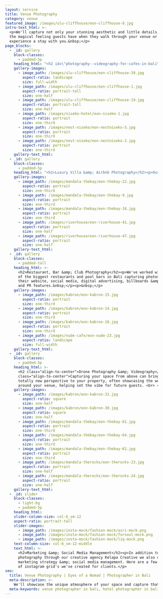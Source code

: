 ```yaml
---
layout: service
title: Venue Photography
category: venue
featured_image: /images/ulu-cliffhouse/eon-cliffhouse-8.jpg
intro-text_html: >-
  <p>We'll capture not only your stunning aesthetic and little details, but also
  the magical feeling guests have when they walk through your venue or
  experience a stay with you.&nbsp;</p>
page_blocks:
  - _id: gallery
    block-classes:
      - padded-5p
    heading_html: "<h2 id=\"photography--videography-for-cafes-in-bali\" class=\"align-to-center\">Hotel Photography</h2><p class=\"align-to-center\">We have worked with luxury hotels all over the world including Ovolo Hotels, The W, The St Regis, and many more.\_But don’t let these big names deter you, we love shooting smaller boutique hotels just as much, so get in touch & lets capture the magic of your space!</p><p class=\"align-to-center\">&nbsp;</p>"
    gallery-images:
      - image_path: /images/ulu-cliffhouse/eon-cliffhouse-39.jpg
        aspect-ratio: landscape
        size: full-width
      - image_path: /images/ulu-cliffhouse/eon-cliffhouse-1.jpg
        aspect-ratio: portrait-tall
        size: one-half
      - image_path: /images/ulu-cliffhouse/eon-cliffhouse-19.jpg
        aspect-ratio: portrait-tall
        size: one-half
      - image_path: /images/niseko-hotel/eon-niseko-1.jpg
        aspect-ratio: portrait
        size: one-third
      - image_path: /images/nest-niseko/eon-nestniseko-5.jpg
        aspect-ratio: portrait
        size: one-third
      - image_path: /images/nest-niseko/eon-nestniseko-2.jpg
        aspect-ratio: portrait
        size: one-third
    gallery-text_html:
  - _id: gallery
    block-classes:
      - padded-5p
    heading_html: "<h2>Luxury Villa &amp; Airbnb Photography</h2><p>Our portfolio of experience shooting luxury houses, villas and airbnbs spans multiple continents, from Bali to Japan, to Morocco & beyond. We deliver thoughtfully crafted photos that capture all the little details that make your space special.\_</p><p>&nbsp;</p>"
    gallery-images:
      - image_path: /images/mandala-thebay/eon-thebay-22.jpg
        aspect-ratio: portrait
        size: one-third
      - image_path: /images/mandala-thebay/eon-thebay-9.jpg
        aspect-ratio: portrait
        size: one-third
      - image_path: /images/mandala-thebay/eon-thebay-18.jpg
        aspect-ratio: portrait
        size: one-third
      - image_path: /images/riverhouse/eon-riverhouse-41.jpg
        aspect-ratio: portrait
        size: one-half
      - image_path: /images/riverhouse/eon-riverhouse-47.jpg
        aspect-ratio: portrait
        size: one-half
    gallery-text_html:
  - _id: gallery
    block-classes:
      - padded-tall
    heading_html: >-
      <h2>Restaurant, Bar &amp; Club Photography</h2><p>We've worked with dozens
      of the biggest restaurants and pool bars in Bali capturing photos for
      their website, social media, digital advertising, billboards &amp; print
      and PR features.&nbsp;</p><p>&nbsp;</p>
    gallery-images:
      - image_path: /images/kabron/eon-kabron-15.jpg
        aspect-ratio: portrait
        size: one-third
      - image_path: /images/kabron/eon-kabron-14.jpg
        aspect-ratio: portrait
        size: one-third
      - image_path: /images/kabron/eon-kabron-16.jpg
        aspect-ratio: portrait
        size: one-third
      - image_path: /images/nude-cafe/eon-nude-23.jpg
        aspect-ratio: landscape
        size: full-width
    gallery-text_html:
  - _id: gallery
    block-classes:
      - padded-5p
    heading_html: >-
      <h2 class="align-to-center">Drone Photography &amp; Videography</h2><p
      class="align-to-center">Capturing your space from above can bring a
      totally new perspective to your property, often showcasing the world
      around your venue, helping set the vibe for future guests. <br> </p>
    gallery-images:
      - image_path: /images/kabron/eon-kabron-31.jpg
        aspect-ratio: square
        size: one-half
      - image_path: /images/kabron/eon-kabron-30.jpg
        aspect-ratio: square
        size: one-half
      - image_path: /images/mandala-thebay/eon-thebay-61.jpg
        aspect-ratio: portrait
        size: one-third
      - image_path: /images/mandala-thebay/eon-thebay-64.jpg
        aspect-ratio: portrait
        size: one-third
      - image_path: /images/mandala-thebay/eon-thebay-62.jpg
        aspect-ratio: portrait
        size: one-third
      - image_path: /images/mandala-therocks/eon-therocks-23.jpg
        aspect-ratio: portrait
        size: one-half
      - image_path: /images/mandala-therocks/eon-therocks-24.jpg
        aspect-ratio: portrait
        size: one-half
    gallery-text_html:
  - _id: slider
    block-classes:
      - light-bg
      - padded-5p
    heading_html:
    slider-column-size: col-6_sm-12
    aspect-ratio: portrait-tall
    slider-images:
      - image_path: /images/insta-mock/fashion-mock/asri-mock.png
      - image_path: /images/insta-mock/fashion-mock/forsoul-mock.png
      - image_path: /images/insta-mock/fashion-mock/liq-mock.png
    text-column-size: col-6_sm-12-middle
    text_html: >-
      <h2>Marketing &amp; Social Media Management</h2><p>In addition to
      photography through our creative agency Kelapa Creative we also offer
      marketing strategy &amp; social media management. Here are a few examples
      of instagram grid's we've created for clients.</p>
seo: 
  title: Venue Photography | Eyes of a Nomad | Photographer in Bali
  meta-description: >-
    We'll showcase the unique atmosphere of your space and capture that magical feeling when your guests walk through your venue or experience a stay with you.
  meta-keywords: venue photographer in bali, hotel photographer in bali, hotel resort photography bali
---
```


